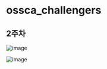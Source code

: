 # ossca_challengers

## 2주차
![image](https://user-images.githubusercontent.com/66076554/180808395-a548d7cb-b592-4aa3-8bd0-61a0bcce6aee.png)

![image](https://user-images.githubusercontent.com/66076554/180808561-9197b139-d0ee-4c28-b0cd-8323adcd0bb9.png)
